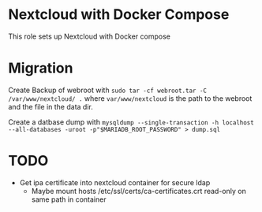 # Nextcloud with Docker Compose

This role sets up Nextcloud with Docker compose

# Migration

Create Backup of webroot with `sudo tar -cf webroot.tar -C /var/www/nextcloud/ .` where `var/www/nextcloud` is the path to the webroot and the file in the data dir.

Create a datbase dump with `mysqldump --single-transaction -h localhost --all-databases -uroot -p"$MARIADB_ROOT_PASSWORD" > dump.sql` 

# TODO

- Get ipa certificate into nextcloud container for secure ldap
  - Maybe mount hosts /etc/ssl/certs/ca-certificates.crt read-only on same path in container